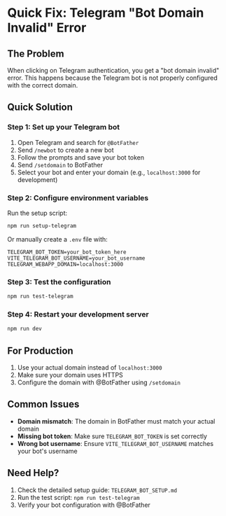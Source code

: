 # Quick Fix: Telegram "Bot Domain Invalid" Error

## The Problem
When clicking on Telegram authentication, you get a "bot domain invalid" error. This happens because the Telegram bot is not properly configured with the correct domain.

## Quick Solution

### Step 1: Set up your Telegram bot
1. Open Telegram and search for `@BotFather`
2. Send `/newbot` to create a new bot
3. Follow the prompts and save your bot token
4. Send `/setdomain` to BotFather
5. Select your bot and enter your domain (e.g., `localhost:3000` for development)

### Step 2: Configure environment variables
Run the setup script:
```bash
npm run setup-telegram
```

Or manually create a `.env` file with:
```env
TELEGRAM_BOT_TOKEN=your_bot_token_here
VITE_TELEGRAM_BOT_USERNAME=your_bot_username
TELEGRAM_WEBAPP_DOMAIN=localhost:3000
```

### Step 3: Test the configuration
```bash
npm run test-telegram
```

### Step 4: Restart your development server
```bash
npm run dev
```

## For Production
1. Use your actual domain instead of `localhost:3000`
2. Make sure your domain uses HTTPS
3. Configure the domain with @BotFather using `/setdomain`

## Common Issues
- **Domain mismatch**: The domain in BotFather must match your actual domain
- **Missing bot token**: Make sure `TELEGRAM_BOT_TOKEN` is set correctly
- **Wrong bot username**: Ensure `VITE_TELEGRAM_BOT_USERNAME` matches your bot's username

## Need Help?
1. Check the detailed setup guide: `TELEGRAM_BOT_SETUP.md`
2. Run the test script: `npm run test-telegram`
3. Verify your bot configuration with @BotFather
